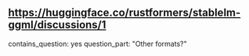 ## https://huggingface.co/rustformers/stablelm-ggml/discussions/1

contains_question: yes
question_part: "Other formats?"